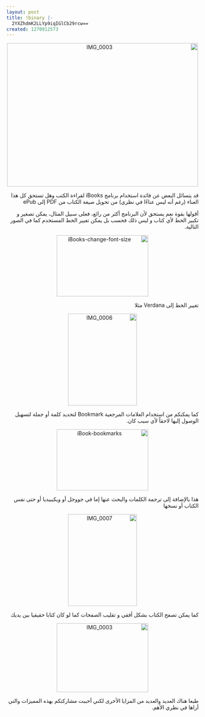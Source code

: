 ```yaml
---
layout: post
title: !binary |-
  2YXZhdmK2LLYp9iqIGlCb29rcw==
created: 1270912573
---
```

<p style="direction: rtl; text-align: center;"><a title="IMG_0003 by Yousef.Raffah.com, on Flickr" href="http://www.flickr.com/photos/35968034@N06/4508089176/"><img src="http://farm3.static.flickr.com/2057/4508089176_30142706bd.jpg" alt="IMG_0003" width="500" height="375" /></a></p>
<p style="direction: rtl; text-align: right;">قد يتسائل البعض عن فائدة استخدام برنامج iBooks لقراءة الكتب وهل تستحق كل هذا العناء (رغم أنه ليس عناءًا في نظري) من تحويل صيغة الكتاب من PDF إلى ePub</p>
<p style="direction: rtl; text-align: right;">أقولها بقوة نعم يستحق لأن البرنامج أكثر من رائع، فعلى سبيل المثال، يمكن تصغير و تكبير الخط لأي كتاب و ليس ذلك فحسب بل يمكن تغيير الخط المستخدم كما في الصور التالية.</p>
<!--break-->
<p style="direction: rtl; text-align: center;"><a title="iBooks-change-font-size by Yousef.Raffah.com, on Flickr" href="http://www.flickr.com/photos/35968034@N06/4507437231/"><img src="http://farm3.static.flickr.com/2008/4507437231_2cb4247ccf_m.jpg" alt="iBooks-change-font-size" width="240" height="160" /></a></p>
<p style="direction: rtl; text-align: right;">تغيير الخط إلى Verdana مثلا</p>
<p style="direction: rtl; text-align: center;"><a title="IMG_0006 by Yousef.Raffah.com, on Flickr" href="http://www.flickr.com/photos/35968034@N06/4508088854/"><img src="http://farm3.static.flickr.com/2274/4508088854_10447e9df7_m.jpg" alt="IMG_0006" width="180" height="240" /></a></p>
<p style="direction: rtl; text-align: right;">كما يمكنكم من استخدام العلامات المرجعية Bookmark لتحديد كلمة أو جملة لتسهيل الوصول إليها لاحقاً لأي سبب كان.</p>
<p style="direction: rtl; text-align: center;"><a title="iBook-bookmarks by Yousef.Raffah.com, on Flickr" href="http://www.flickr.com/photos/35968034@N06/4508076390/"><img src="http://farm3.static.flickr.com/2392/4508076390_794c5c7160_m.jpg" alt="iBook-bookmarks" width="240" height="160" /></a></p>
<p style="direction: rtl; text-align: right;">هذا بالإضافة إلى ترجمة الكلمات والبحث عنها إما في جووجل أو ويكيبيديا أو حتى نفس الكتاب أو نسخها</p>
<p style="direction: rtl; text-align: center;"><a title="IMG_0007 by Yousef.Raffah.com, on Flickr" href="http://www.flickr.com/photos/35968034@N06/4507450213/"><img src="http://farm5.static.flickr.com/4011/4507450213_97616f8ce6_m.jpg" alt="IMG_0007" width="180" height="240" /></a></p>
<p style="direction: rtl; text-align: right;">كما يمكن تصفح الكتاب بشكل أفقي و تقليب الصفحات كما لو كان كتابا حقيقيا بين يديك</p>
<p style="direction: rtl; text-align: center;"><a title="IMG_0003 by Yousef.Raffah.com, on Flickr" href="http://www.flickr.com/photos/35968034@N06/4508089176/"><img src="http://farm3.static.flickr.com/2057/4508089176_30142706bd_m.jpg" alt="IMG_0003" width="240" height="180" /></a></p>
<p style="direction: rtl; text-align: right;">طبعا هناك العديد والعديد من المزايا الأخرى لكني أحببت مشاركتكم بهذه المميزات والتي أراها في نظري الأهم.</p>
